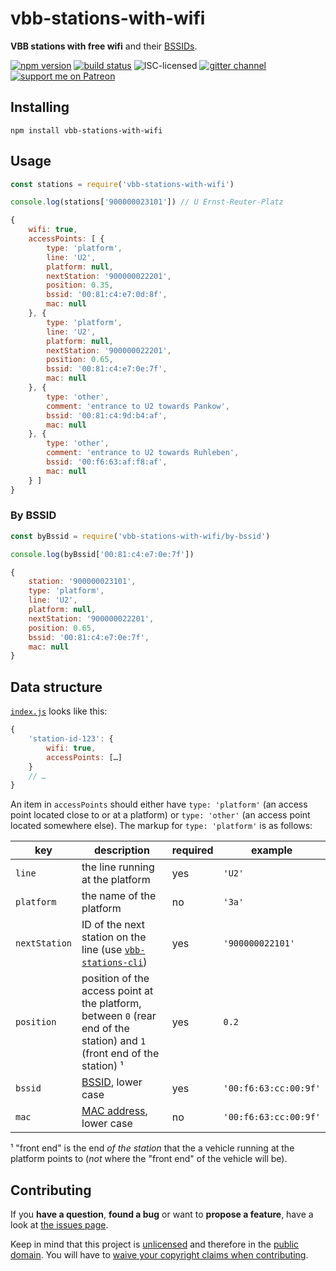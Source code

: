 # vbb-stations-with-wifi

**VBB stations with free wifi** and their [BSSIDs](https://en.wikipedia.org/wiki/Service_set_(802.11_network)#Basic_service_sets_(BSSs)).

[![npm version](https://img.shields.io/npm/v/vbb-stations-with-wifi.svg)](https://www.npmjs.com/package/vbb-stations-with-wifi)
[![build status](https://img.shields.io/travis/derhuerst/vbb-stations-with-wifi.svg)](https://travis-ci.org/derhuerst/vbb-stations-with-wifi)
![ISC-licensed](https://img.shields.io/github/license/derhuerst/vbb-stations-with-wifi.svg)
[![gitter channel](https://badges.gitter.im/derhuerst/vbb-rest.svg)](https://gitter.im/derhuerst/vbb-rest)
[![support me on Patreon](https://img.shields.io/badge/support%20me-on%20patreon-fa7664.svg)](https://patreon.com/derhuerst)


## Installing

```shell
npm install vbb-stations-with-wifi
```


## Usage

```js
const stations = require('vbb-stations-with-wifi')

console.log(stations['900000023101']) // U Ernst-Reuter-Platz
```

```js
{
	wifi: true,
	accessPoints: [ {
		type: 'platform',
		line: 'U2',
		platform: null,
		nextStation: '900000022201',
		position: 0.35,
		bssid: '00:81:c4:e7:0d:8f',
		mac: null
	}, {
		type: 'platform',
		line: 'U2',
		platform: null,
		nextStation: '900000022201',
		position: 0.65,
		bssid: '00:81:c4:e7:0e:7f',
		mac: null
	}, {
		type: 'other',
		comment: 'entrance to U2 towards Pankow',
		bssid: '00:81:c4:9d:b4:af',
		mac: null
	}, {
		type: 'other',
		comment: 'entrance to U2 towards Ruhleben',
		bssid: '00:f6:63:af:f8:af',
		mac: null
	} ]
}
```

### By BSSID

```js
const byBssid = require('vbb-stations-with-wifi/by-bssid')

console.log(byBssid['00:81:c4:e7:0e:7f'])
```

```js
{
	station: '900000023101',
	type: 'platform',
	line: 'U2',
	platform: null,
	nextStation: '900000022201',
	position: 0.65,
	bssid: '00:81:c4:e7:0e:7f',
	mac: null
}
```


## Data structure

[`index.js`](index.js) looks like this:

```js
{
	'station-id-123': {
		wifi: true,
		accessPoints: […]
	}
	// …
}
```

An item in `accessPoints` should either have `type: 'platform'` (an access point located close to or at a platform) or `type: 'other'` (an access point located somewhere else). The markup for `type: 'platform'` is as follows:

| key | description | required | example |
| -------- | ----------- | -------- | ------- |
| `line` | the line running at the platform | yes | `'U2'` |
| `platform` | the name of the platform | no | `'3a'` |
| `nextStation` | ID of the next station on the line (use [`vbb-stations-cli`](https://npmjs.com/package/vbb-stations-cli)) | yes | `'900000022101'` |
| `position`| position of the access point at the platform, between `0` (rear end of the station) and `1` (front end of the station) ¹ | yes | `0.2` |
| `bssid`| [BSSID](https://en.wikipedia.org/wiki/Service_set_(802.11_network)#Basic_service_sets_(BSSs)), lower case | yes | `'00:f6:63:cc:00:9f'` |
| `mac` | [MAC address](https://en.wikipedia.org/wiki/MAC_address), lower case | no | `'00:f6:63:cc:00:9f'` |

¹ "front end" is the end *of the station* that the a vehicle running at the platform points to (*not* where the "front end" of the vehicle will be).


## Contributing

If you **have a question**, **found a bug** or want to **propose a feature**, have a look at [the issues page](https://github.com/derhuerst/location/issues).

Keep in mind that this project is [unlicensed](https://unlicense.org) and therefore in the [public domain](https://en.wikipedia.org/wiki/Public_domain). You will have to [waive your copyright claims when contributing](https://unlicense.org/#unlicensing-contributions).
